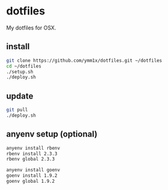 # dotfiles

My dotfiles for OSX.

## install

```sh
git clone https://github.com/ymm1x/dotfiles.git ~/dotfiles
cd ~/dotfiles
./setup.sh
./deploy.sh
```

## update

```sh
git pull
./deploy.sh
```

## anyenv setup (optional)

```sh
anyenv install rbenv
rbenv install 2.3.3
rbenv global 2.3.3

anyenv install goenv
goenv install 1.9.2
goenv global 1.9.2
```
